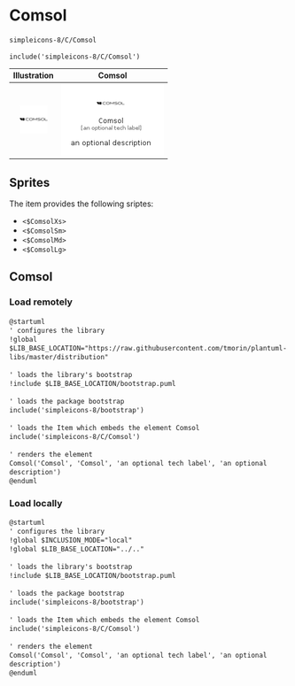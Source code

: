 # Comsol


```text
simpleicons-8/C/Comsol
```

```text
include('simpleicons-8/C/Comsol')
```



| Illustration | Comsol |
| :---: | :---: |
| ![illustration for Illustration](../../simpleicons-8/C/Comsol.png) | ![illustration for Comsol](../../simpleicons-8/C/Comsol.Local.png) |



## Sprites
The item provides the following sriptes:

- `<$ComsolXs>`
- `<$ComsolSm>`
- `<$ComsolMd>`
- `<$ComsolLg>`





## Comsol

### Load remotely
```plantuml
@startuml
' configures the library
!global $LIB_BASE_LOCATION="https://raw.githubusercontent.com/tmorin/plantuml-libs/master/distribution"

' loads the library's bootstrap
!include $LIB_BASE_LOCATION/bootstrap.puml

' loads the package bootstrap
include('simpleicons-8/bootstrap')

' loads the Item which embeds the element Comsol
include('simpleicons-8/C/Comsol')

' renders the element
Comsol('Comsol', 'Comsol', 'an optional tech label', 'an optional description')
@enduml
```

### Load locally
```plantuml
@startuml
' configures the library
!global $INCLUSION_MODE="local"
!global $LIB_BASE_LOCATION="../.."

' loads the library's bootstrap
!include $LIB_BASE_LOCATION/bootstrap.puml

' loads the package bootstrap
include('simpleicons-8/bootstrap')

' loads the Item which embeds the element Comsol
include('simpleicons-8/C/Comsol')

' renders the element
Comsol('Comsol', 'Comsol', 'an optional tech label', 'an optional description')
@enduml
```


